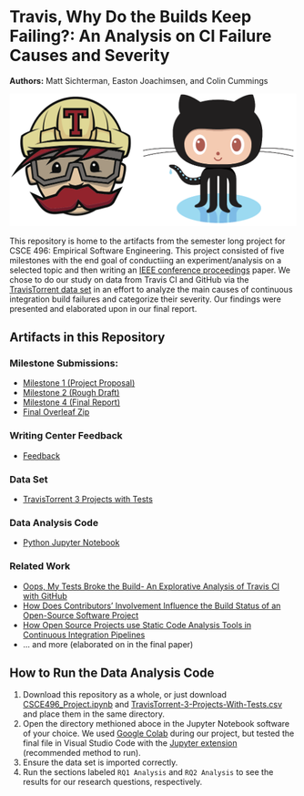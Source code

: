 # Travis, Why Do the Builds Keep Failing?: An Analysis on CI Failure Causes and Severity
**Authors:** Matt Sichterman, Easton Joachimsen, and Colin Cummings

<p align="center"><img src="https://github.com/msichterman/csce-496-project/blob/master/Travis-and-Github.png" width="600" /></p>

This repository is home to the artifacts from the semester long project for CSCE 496: Empirical Software Engineering. This project consisted of five milestones with the end goal of conductiing an experiment/analysis on a selected topic and then writing an [IEEE conference proceedings](https://www.ieee.org/conferences/publishing/templates.html) paper. We chose to do our study on data from Travis CI and GitHub via the [TravisTorrent data set](https://travistorrent.testroots.org/) in an effort to analyze the main causes of continuous integration build failures and categorize their severity. Our findings were presented and elaborated upon in our final report.

## Artifacts in this Repository
### Milestone Submissions:
* [Milestone 1 (Project Proposal)](https://github.com/msichterman/csce-496-project/blob/master/Milestone%201.docx)
* [Milestone 2 (Rough Draft)](https://github.com/msichterman/csce-496-project/blob/master/Milestone2.pdf)
* [Milestone 4 (Final Report)](https://github.com/msichterman/csce-496-project/blob/master/FinalReport.pdf)
* [Final Overleaf Zip](https://github.com/msichterman/csce-496-project/blob/master/ImperialEngineersOverleaf.zip)

### Writing Center Feedback
* [Feedback](https://github.com/msichterman/csce-496-project/blob/master/Writing%20Center%20Feedback.pdf)

### Data Set
* [TravisTorrent 3 Projects with Tests](https://github.com/msichterman/csce-496-project/blob/master/TravisTorrent-3-Projects-With-Tests.csv)

### Data Analysis Code
* [Python Jupyter Notebook](https://github.com/msichterman/csce-496-project/blob/master/CSCE496_Project.ipynb)

### Related Work
* [Oops, My Tests Broke the Build- An Explorative Analysis of Travis CI with GitHub](https://github.com/msichterman/csce-496-project/blob/master/Oops%2C%20My%20Tests%20Broke%20the%20Build-%20An%20Explorative%20Analysis%20of%20Travis%20CI%20with%20GitHub.pdf)
* [How Does Contributors’ Involvement Influence the Build Status of an Open-Source Software Project](https://github.com/msichterman/csce-496-project/blob/master/How%20Does%20Contributors%E2%80%99%20Involvement%20Influence%20the%20Build%20Status%20of%20an%20Open-Source%20Software%20Project_.pdf)
* [How Open Source Projects use Static Code Analysis Tools in Continuous Integration Pipelines](https://github.com/msichterman/csce-496-project/blob/master/How%20Open%20Source%20Projects%20use%20Static%20Code%20Analysis%20Tools%20in%20Continuous%20Integration%20Pipelines%20(1).pdf)
* ... and more (elaborated on in the final paper)

## How to Run the Data Analysis Code
1. Download this repository as a whole, or just download [CSCE496_Project.ipynb](https://github.com/msichterman/csce-496-project/blob/master/CSCE496_Project.ipynb) and [TravisTorrent-3-Projects-With-Tests.csv](https://github.com/msichterman/csce-496-project/blob/master/TravisTorrent-3-Projects-With-Tests.csv) and place them in the same directory.
2. Open the directory methioned aboce in the Jupyter Notebook software of your choice. We used [Google Colab](https://colab.research.google.com/) during our project, but tested the final file in Visual Studio Code with the [Jupyter extension](https://marketplace.visualstudio.com/items?itemName=ms-toolsai.jupyter) (recommended method to run).
3. Ensure the data set is imported correctly.
4. Run the sections labeled `RQ1 Analysis` and `RQ2 Analysis` to see the results for our research questions, respectively.
